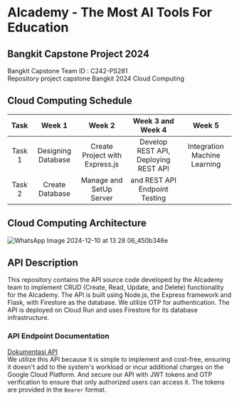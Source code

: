# AIcademy - The Most AI Tools For Education

## Bangkit Capstone Project 2024
Bangkit Capstone Team ID :  C242-PS281 <br>
Repository project capstone Bangkit 2024 Cloud Computing 


## Cloud Computing Schedule
|  Task  |        Week 1      |       Week 2                       |       Week 3       and       Week 4      |               Week 5         |
| :----: | :----------------: | :--------------------------------: | :----------------------------------:     | :--------------------------: |
| Task 1 | Designing Database | Create Project with Express.js     | Develop REST API, Deploying REST API     | Integration Machine Learning |
| Task 2 | Create Database    | Manage and SetUp Server            |     and  REST API Endpoint Testing       |                              |


## Cloud Computing Architecture
![WhatsApp Image 2024-12-10 at 13 28 06_450b346e](![cloud_aicademy](https://github.com/user-attachments/assets/cdc16b67-581f-422c-829d-605e35e5d258)
)
<br>

## API Description
This repository contains the API source code developed by the AIcademy team to implement CRUD (Create, Read, Update, and Delete) functionality for the  AIcademy. The API is built using Node.js, the Express framework and Flask, with Firestore as the database. We utilize OTP for  authentication. The API is deployed on Cloud Run and uses Firestore for its database infrastructure.
<br>

### API Endpoint Documentation
[Dokumentasi API](https://documenter.getpostman.com/view/36493388/2sAYHxmiJC)
<br>
We utilize this API because it is simple to implement and cost-free, ensuring it doesn't add to the system's workload or incur additional charges on the Google Cloud Platform. And secure our API with JWT tokens and OTP verification to ensure that only authorized users can access it. The tokens are provided in the `Bearer` format.



